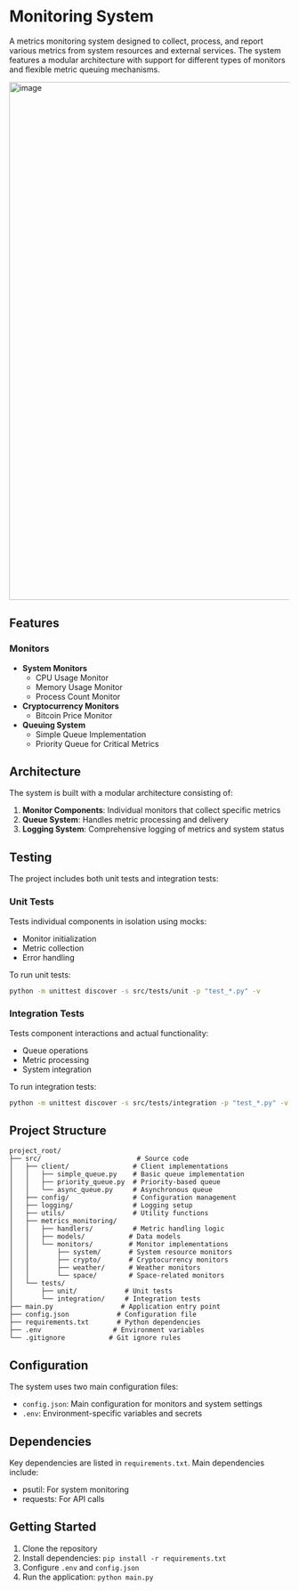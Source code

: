 # Monitoring System

A metrics monitoring system designed to collect, process, and report various metrics from system resources and external services. The system features a modular architecture with support for different types of monitors and flexible metric queuing mechanisms.

<img width="931" alt="image" src="https://github.com/user-attachments/assets/d37c727c-a6c5-4c14-9d5e-750aa6bce91b" />

## Features

### Monitors
- **System Monitors**
  - CPU Usage Monitor
  - Memory Usage Monitor
  - Process Count Monitor
- **Cryptocurrency Monitors**
  - Bitcoin Price Monitor
- **Queuing System**
  - Simple Queue Implementation
  - Priority Queue for Critical Metrics

## Architecture

The system is built with a modular architecture consisting of:
1. **Monitor Components**: Individual monitors that collect specific metrics
2. **Queue System**: Handles metric processing and delivery
3. **Logging System**: Comprehensive logging of metrics and system status

## Testing

The project includes both unit tests and integration tests:

### Unit Tests
Tests individual components in isolation using mocks:
- Monitor initialization
- Metric collection
- Error handling

To run unit tests:
```bash
python -m unittest discover -s src/tests/unit -p "test_*.py" -v
```

### Integration Tests
Tests component interactions and actual functionality:
- Queue operations
- Metric processing
- System integration

To run integration tests:
```bash
python -m unittest discover -s src/tests/integration -p "test_*.py" -v
```

## Project Structure
```
project_root/
├── src/                        # Source code
│   ├── client/                # Client implementations
│   │   ├── simple_queue.py    # Basic queue implementation
│   │   ├── priority_queue.py  # Priority-based queue
│   │   └── async_queue.py     # Asynchronous queue
│   ├── config/                # Configuration management
│   ├── logging/               # Logging setup
│   ├── utils/                 # Utility functions
│   ├── metrics_monitoring/
│   │   ├── handlers/          # Metric handling logic
│   │   ├── models/           # Data models
│   │   └── monitors/         # Monitor implementations
│   │       ├── system/       # System resource monitors
│   │       ├── crypto/       # Cryptocurrency monitors
│   │       ├── weather/      # Weather monitors
│   │       └── space/        # Space-related monitors
│   └── tests/
│       ├── unit/            # Unit tests
│       └── integration/     # Integration tests
├── main.py                 # Application entry point
├── config.json            # Configuration file
├── requirements.txt       # Python dependencies
├── .env                  # Environment variables
└── .gitignore           # Git ignore rules
```

## Configuration

The system uses two main configuration files:
- `config.json`: Main configuration for monitors and system settings
- `.env`: Environment-specific variables and secrets

## Dependencies

Key dependencies are listed in `requirements.txt`. Main dependencies include:
- psutil: For system monitoring
- requests: For API calls

## Getting Started

1. Clone the repository
2. Install dependencies: `pip install -r requirements.txt`
3. Configure `.env` and `config.json`
4. Run the application: `python main.py`
